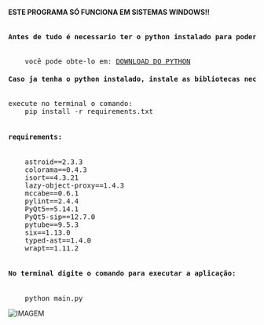 <strong>ESTE PROGRAMA SÓ FUNCIONA EM SISTEMAS WINDOWS!!</strong>

<pre>
<h4>Antes de tudo é necessario ter o python instalado para poder executar a aplicação.</h4>
    você pode obte-lo em: <a href="https://www.python.org/downloads/release/python-376/">DOWNLOAD DO PYTHON</a>
<h4>Caso ja tenha o python instalado, instale as bibliotecas necessarias</h4>
execute no terminal o comando:
    pip install -r requirements.txt

<h4>requirements:</h4>
    astroid==2.3.3
    colorama==0.4.3
    isort==4.3.21
    lazy-object-proxy==1.4.3
    mccabe==0.6.1
    pylint==2.4.4
    PyQt5==5.14.1
    PyQt5-sip==12.7.0
    pytube==9.5.3
    six==1.13.0
    typed-ast==1.4.0
    wrapt==1.11.2

<h4>No terminal digite o comando para executar a aplicação:</h4>
    python main.py
</pre>

![IMAGEM](https://raw.githubusercontent.com/WalterSilva5/youtubeMusicDownloader/master/sistema.jpg)

